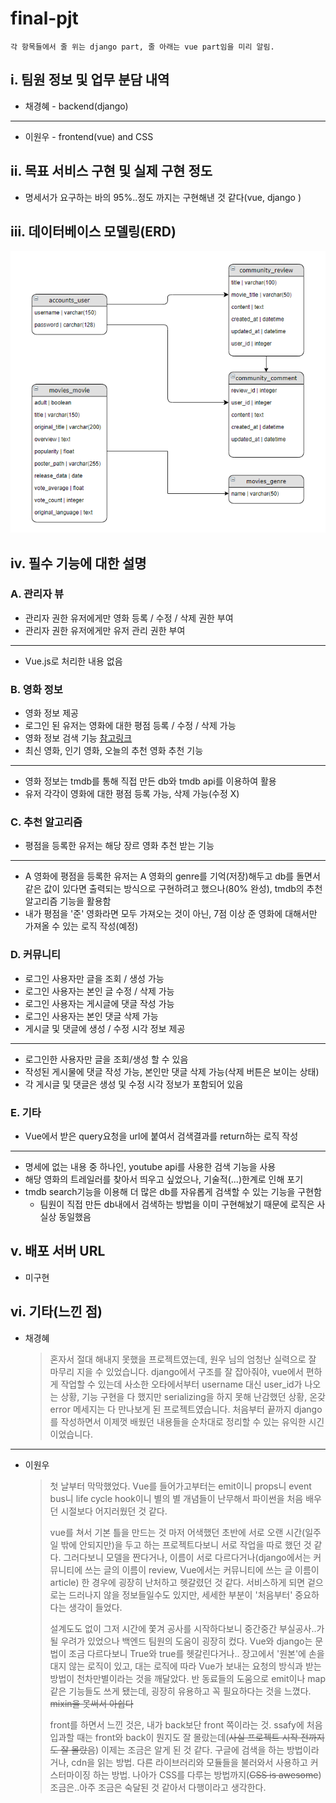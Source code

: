 # final-pjt

```
각 항목들에서 줄 위는 django part, 줄 아래는 vue part임을 미리 알림.
```

## i. 팀원 정보 및 업무 분담 내역

- 채경혜 - backend(django)

----------

- 이원우 - frontend(vue) and CSS



## ii. 목표 서비스 구현 및 실제 구현 정도

- 명세서가 요구하는 바의 95%..정도 까지는 구현해낸 것 같다(vue, django )



## iii. 데이터베이스 모델링(ERD)

![ERD](README.assets/ERD.png)

## iv. 필수 기능에 대한 설명

###	A. 관리자 뷰

- 관리자 권한 유저에게만 영화 등록 / 수정 / 삭제 권한 부여
- 관리자 권한 유저에게만 유저 관리 권한 부여

-----------

* Vue.js로 처리한 내용 없음



### 	B. 영화 정보

- 영화 정보 제공
- 로그인 된 유저는 영화에 대한 평점 등록 / 수정 / 삭제 가능
- 영화 정보 검색 기능  [참고링크](https://stackpython.medium.com/django-search-with-q-objects-tutorial-9c701db74e0e)
- 최신 영화, 인기 영화, 오늘의 추천 영화 추천 기능

------------

- 영화 정보는 tmdb를 통해 직접 만든 db와 tmdb api를 이용하여 활용
- 유저 각각이 영화에 대한 평점 등록 가능, 삭제 가능(수정 X)



### 	C. 추천 알고리즘

- 평점을 등록한 유저는 해당 장르 영화 추천 받는 기능

-----

- A 영화에 평점을 등록한 유저는 A 영화의 genre를 기억(저장)해두고 db를 돌면서 같은 값이 있다면 출력되는 방식으로 구현하려고 했으나(80% 완성), tmdb의 추천알고리즘 기능을 활용함
- 내가 평점을 '준' 영화라면 모두 가져오는 것이 아닌, 7점 이상 준 영화에 대해서만 가져올 수 있는 로직 작성(예정)



### 	D. 커뮤니티

- 로그인 사용자만 글을 조회 / 생성 가능
- 로그인 사용자는 본인 글 수정 / 삭제 가능
- 로그인 사용자는 게시글에 댓글 작성 가능
- 로그인 사용자는 본인 댓글 삭제 가능
- 게시글 및 댓글에 생성 / 수정 시각 정보 제공

-----------

- 로그인한 사용자만 글을 조회/생성 할 수 있음
- 작성된 게시물에 댓글 작성 가능, 본인만 댓글 삭제 가능(삭제 버튼은 보이는 상태)
- 각 게시글 및 댓글은 생성 및 수정 시각 정보가 포함되어 있음



### E. 기타

- Vue에서 받은 query요청을 url에 붙여서 검색결과를 return하는 로직 작성

-------------

- 명세에 없는 내용 중 하나인, youtube api를 사용한 검색 기능을 사용
- 해당 영화의 트레일러를 찾아서 띄우고 싶었으나, 기술적(...)한계로 인해 포기
- tmdb search기능을 이용해 더 많은 db를 자유롭게 검색할 수 있는 기능을 구현함
  - 팀원이 직접 만든 db내에서 검색하는 방법을 이미 구현해놨기 때문에 로직은 사실상 동일했음

## v. 배포 서버 URL

- 미구현

## vi. 기타(느낀 점)

- 채경혜

  > 혼자서 절대 해내지 못했을 프로젝트였는데, 원우 님의 엄청난 실력으로 잘 마무리 지을 수 있었습니다. django에서 구조를 잘 잡아줘야, vue에서 편하게 작업할 수 있는데 사소한 오타에서부터 username 대신 user_id가 나오는 상황, 기능 구현을 다 했지만 serializing을 하지 못해 난감했던 상황, 온갖 error 메세지는 다 만나보게 된 프로젝트였습니다. 처음부터 끝까지 django를 작성하면서 이제껏 배웠던 내용들을 순차대로 정리할 수 있는 유익한 시긴이었습니다.

-------

- 이원우

  > 첫 날부터 막막했었다. Vue를 들어가고부터는 emit이니 props니 event bus니 life cycle hook이니 별의 별 개념들이 난무해서 파이썬을 처음 배우던 시절보다 어지러웠던 것 같다.
  >
  > 
  >
  > vue를 쳐서 기본 틀을 만드는 것 마저 어색했던 초반에 서로 오랜 시간(일주일 밖에 안되지만)을 두고 하는 프로젝트다보니 서로 작업을 따로 했던 것 같다. 그러다보니 모델을 짠다거나, 이름이 서로 다르다거나(django에서는 커뮤니티에 쓰는 글의 이름이 review, Vue에서는 커뮤니티에 쓰는 글 이름이 article) 한 경우에 굉장히 난처하고 헷갈렸던 것 같다. 서비스하게 되면 겉으로는 드러나지 않을 정보들일수도 있지만, 세세한 부분이 '처음부터' 중요하다는 생각이 들었다.
  >
  > 
  >
  > 설계도도 없이 그저 시간에 쫓겨 공사를 시작하다보니 중간중간 부실공사..가 될 우려가 있었으나 백엔드 팀원의 도움이 굉장히 컸다. Vue와 django는 문법이 조금 다르다보니 True와 true를 헷갈린다거나.. 장고에서 '원본'에 손을 대지 않는 로직이 있고, 대는 로직에 따라 Vue가 보내는 요청의 방식과 받는 방법이 천차만별이라는 것을 깨달았다. 반 동료들의 도움으로 emit이나 map같은 기능들도 쓰게 됐는데, 굉장히 유용하고 꼭 필요하다는 것을 느꼈다. ~~mixin을 못써서 아쉽다~~
  >
  > 
  >
  > front를 하면서 느낀 것은, 내가 back보단 front 쪽이라는 것. ssafy에 처음 입과할 때는 front와 back이 뭔지도 잘 몰랐는데(~~사실 프로젝트 시작 전까지도 잘 몰랐음~~) 이제는 조금은 알게 된 것 같다. 구글에 검색을 하는 방법이라거나, cdn을 읽는 방법. 다른 라이브러리와 모듈들을 불러와서 사용하고 커스터마이징 하는 방법. 나아가 CSS를 다루는 방법까지(~~CSS is awesome~~)  조금은..아주 조금은 숙달된 것 같아서 다행이라고 생각한다.